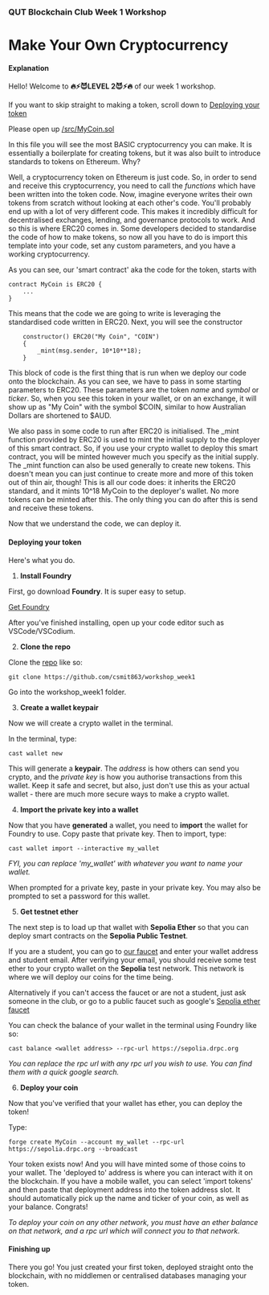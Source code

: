 ### QUT Blockchain Club Week 1 Workshop
# **Make Your Own Cryptocurrency**

#### Explanation
Hello! Welcome to __🔥⚡😈LEVEL 2😈⚡🔥__ of our week 1 workshop.

If you want to skip straight to making a token, scroll down to [Deploying your token](#deploying-your-token)

Please open up [/src/MyCoin.sol](https://github.com/csmit863/workshop_week1/blob/main/src/MyCoin.sol)

In this file you will see the most BASIC cryptocurrency you can make. It is essentially a boilerplate for creating tokens, but it was also built to introduce standards to tokens on Ethereum. Why?

Well, a cryptocurrency token on Ethereum is just code. So, in order to send and receive this cryptocurrency, you need to call the *functions* which have been written into the token code. Now, imagine everyone writes their own tokens from scratch without looking at each other's code. You'll probably end up with a lot of very different code. This makes it incredibly difficult for decentralised exchanges, lending, and governance protocols to work. And so this is where ERC20 comes in. Some developers decided to standardise the code of how to make tokens, so now all you have to do is import this template into your code, set any custom parameters, and you have a working cryptocurrency.

As you can see, our 'smart contract' aka the code for the token, starts with 
```solidity
contract MyCoin is ERC20 { 
    ...
}
```
This means that the code we are going to write is leveraging the standardised code written in ERC20.
Next, you will see the constructor
```solidity
    constructor() ERC20("My Coin", "COIN")
    {
        _mint(msg.sender, 10*10**18);
    }
```
This block of code is the first thing that is run when we deploy our code onto the blockchain. As you can see, we have to pass in some starting parameters to ERC20. These parameters are the token *name* and *symbol* or *ticker*. So, when you see this token in your wallet, or on an exchange, it will show up as "My Coin" with the symbol $COIN, similar to how Australian Dollars are shortened to $AUD.

We also pass in some code to run after ERC20 is initialised. The _mint function provided by ERC20 is used to mint the initial supply to the deployer of this smart contract. So, if you use your crypto wallet to deploy this smart contract, you will be minted however much you specify as the initial supply. The _mint function can also be used generally to create new tokens. This doesn't mean you can just continue to create more and more of this token out of thin air, though! This is all our code does: it inherits the ERC20 standard, and it mints 10^18 MyCoin to the deployer's wallet. No more tokens can be minted after this. The only thing you can do after this is send and receive these tokens.

Now that we understand the code, we can deploy it.


#### Deploying your token

Here's what you do.

1. **Install Foundry**

First, go download **Foundry**. It is super easy to setup. 

[Get Foundry](https://book.getfoundry.sh/getting-started/installation)

After you've finished installing, open up your code editor such as VSCode/VSCodium.

2. **Clone the repo**

Clone the [repo](https://github.com/csmit863/workshop_week1) like so:
```
git clone https://github.com/csmit863/workshop_week1
```

Go into the workshop_week1 folder.

3. **Create a wallet keypair**

Now we will create a crypto wallet in the terminal.

In the terminal, type:
```
cast wallet new
```

This will generate a **keypair**. The *address* is how others can send you crypto, and the *private key* is how you authorise transactions from this wallet. Keep it safe and secret, but also, just don't use this as your actual wallet - there are much more secure ways to make a crypto wallet. 

4. **Import the private key into a wallet**

Now that you have **generated** a wallet, you need to **import** the wallet for Foundry to use. Copy paste that private key. Then to import, type:
```
cast wallet import --interactive my_wallet
```
*FYI, you can replace 'my_wallet' with whatever you want to name your wallet.*

When prompted for a private key, paste in your private key. You may also be prompted to set a password for this wallet.

5. **Get testnet ether**

The next step is to load up that wallet with **Sepolia Ether** so that you can deploy smart contracts on the **Sepolia Public Testnet**.

If you are a student, you can go to [our faucet](https://faucet.qutblockchain.club) and enter your wallet address and student email. After verifying your email, you should receive some test ether to your crypto wallet on the **Sepolia** test network. This network is where we will deploy our coins for the time being.

Alternatively if you can't access the faucet or are not a student, just ask someone in the club, or go to a public faucet such as google's [Sepolia ether faucet](https://cloud.google.com/application/web3/faucet/ethereum/sepolia)

You can check the balance of your wallet in the terminal using Foundry like so:
```
cast balance <wallet address> --rpc-url https://sepolia.drpc.org
```
*You can replace the rpc url with any rpc url you wish to use. You can find them with a quick google search.*

6. **Deploy your coin**

Now that you've verified that your wallet has ether, you can deploy the token!

Type:
```
forge create MyCoin --account my_wallet --rpc-url https://sepolia.drpc.org --broadcast
```

Your token exists now! And you will have minted some of those coins to your wallet. The 'deployed to' address is where you can interact with it on the blockchain. If you have a mobile wallet, you can select 'import tokens' and then paste that deployment address into the token address slot. It should automatically pick up the name and ticker of your coin, as well as your balance. Congrats!

*To deploy your coin on any other network, you must have an ether balance on that network, and a rpc url which will connect you to that network.*


#### Finishing up

There you go! You just created your first token, deployed straight onto the blockchain, with no middlemen or centralised databases managing your token.
